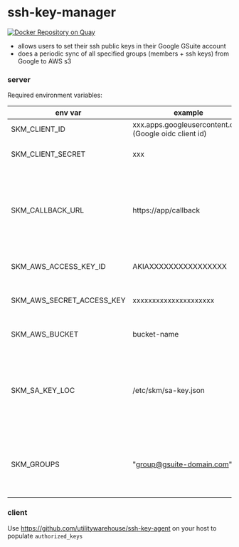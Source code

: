 # ssh-key-manager

[![Docker Repository on Quay](https://quay.io/repository/utilitywarehouse/ssh-key-manager/status "Docker Repository on Quay")](https://quay.io/repository/utilitywarehouse/ssh-key-manager)

 - allows users to set their ssh public keys in their Google GSuite account
 - does a periodic sync of all specified groups (members + ssh keys) from Google to AWS s3

### server

Required environment variables:

| env var                   | example                                                | desc                                                                           |
| -------                   | -------                                                | ----                                                                           |
| SKM_CLIENT_ID             | xxx.apps.googleusercontent.com (Google oidc client id) |                                                                                |
| SKM_CLIENT_SECRET         | xxx | Google oidc client secret                        |                                                                                |
| SKM_CALLBACK_URL          | https://app/callback                                   | Callback URI where user will be redirected after successful Google interaction |
| SKM_AWS_ACCESS_KEY_ID     | AKIAXXXXXXXXXXXXXXXX                                   | AWS access key                                                                 |
| SKM_AWS_SECRET_ACCESS_KEY | xxxxxxxxxxxxxxxxxxxxx                                  | AWS secret access key                                                          |
| SKM_AWS_BUCKET            | bucket-name                                            | AWS s3 bucket name                                                             |
| SKM_SA_KEY_LOC            | /etc/skm/sa-key.json                                   | Location on disk where Google service account key is (json format)             |
| SKM_GROUPS                | "group@gsuite-domain.com"                              | comma seperated list of groups that will be synced to s3                       |

### client

Use https://github.com/utilitywarehouse/ssh-key-agent on your host to populate `authorized_keys`

